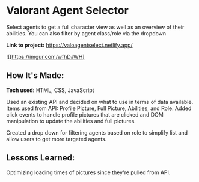 # Valorant Agent Selector
Select agents to get a full character view as well as an overview of their abilities. You can also filter by agent class/role via the dropdown

**Link to project:** https://valoagentselect.netlify.app/

![[https://imgur.com/wfhDaWH]

## How It's Made:

**Tech used:** HTML, CSS, JavaScript

Used an existing API and decided on what to use in terms of data available. Items used from API: Profile Picture, Full Picture, Abilities, and Role. Added click events to handle profile pictures that are clicked and DOM manipulation to update the abilities and full pictures. 

Created a drop down for filtering agents based on role to simplify list and allow users to get more targeted agents. 

## Lessons Learned:

Optimizing loading times of pictures since they're pulled from API. 
